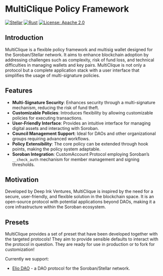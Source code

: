 # MultiClique Policy Framework

[![Stellar](https://img.shields.io/badge/Stellar-Compatible-brightgreen)](https://www.stellar.org/)
[![Rust](https://img.shields.io/badge/Rust-1.73.0-blue.svg)](https://www.rust-lang.org)
[![License: Apache 2.0](https://img.shields.io/badge/License-Apache%202.0-yellow.svg)](https://opensource.org/licenses/Apache-2.0)

## Introduction

MultiClique is a flexible policy framework and multisig wallet designed for the Soroban/Stellar network. It aims to enhance blockchain adoption by addressing challenges such as complexity, risk of fund loss, and technical difficulties in managing wallets and key pairs. MultiClique is not only a protocol but a complete application stack with a user interface that simplifies the usage of multi-signature policies.

## Features

- **Multi-Signature Security**: Enhances security through a multi-signature mechanism, reducing the risk of fund theft.
- **Customizable Policies**: Introduces flexibility by allowing customizable policies for executing transactions.
- **User-Friendly Interface**: Provides an intuitive interface for managing digital assets and interacting with Soroban.
- **Council Management Support**: Ideal for DAOs and other organizational groups requiring advanced workflows.
- **Policy Extensibility**: The core policy can be extended through hook points, making the policy system adaptable.
- **Soroban Integration**: CustomAccount Protocol employing Soroban’s `__check_auth` mechanism for member management and signing thresholds.

## Motivation

Developed by Deep Ink Ventures, MultiClique is inspired by the need for a secure, user-friendly, and flexible solution in the blockchain space. It is an open-source protocol with potential applications beyond DAOs, making it a core infrastructure within the Soroban ecosystem.

## Presets
MultiClique provides a set of preset that have been developed together with the targeted protocols! They aim to provide sensible defaults to interact with the protocol in question. They are ready for use in production or to fork for customization!

Currently we support:

- [Elio DAO](https://github.com/deep-ink-ventures/multiclique-protocol/tree/main/contracts/policies/elio-dao) - a DAO protocol for the Soroban/Stellar network.